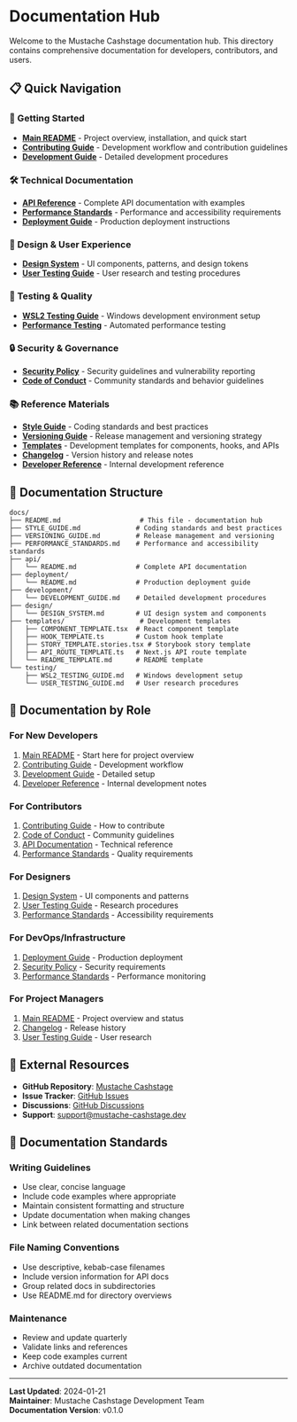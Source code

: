 # Documentation Hub

Welcome to the Mustache Cashstage documentation hub. This directory contains comprehensive documentation for developers, contributors, and users.

## 📋 Quick Navigation

### 🚀 Getting Started
- **[Main README](../README.md)** - Project overview, installation, and quick start
- **[Contributing Guide](CONTRIBUTING.md)** - Development workflow and contribution guidelines
- **[Development Guide](development/DEVELOPMENT_GUIDE.md)** - Detailed development procedures

### 🛠️ Technical Documentation
- **[API Reference](api/README.md)** - Complete API documentation with examples
- **[Performance Standards](PERFORMANCE_STANDARDS.md)** - Performance and accessibility requirements
- **[Deployment Guide](deployment/README.md)** - Production deployment instructions

### 🎨 Design & User Experience
- **[Design System](design/DESIGN_SYSTEM.md)** - UI components, patterns, and design tokens
- **[User Testing Guide](testing/USER_TESTING_GUIDE.md)** - User research and testing procedures

### 🧪 Testing & Quality
- **[WSL2 Testing Guide](testing/WSL2_TESTING_GUIDE.md)** - Windows development environment setup
- **[Performance Testing](PERFORMANCE_STANDARDS.md#testing-procedures)** - Automated performance testing

### 🔒 Security & Governance
- **[Security Policy](SECURITY.md)** - Security guidelines and vulnerability reporting
- **[Code of Conduct](CODE_OF_CONDUCT.md)** - Community standards and behavior guidelines

### 📚 Reference Materials
- **[Style Guide](STYLE_GUIDE.md)** - Coding standards and best practices
- **[Versioning Guide](VERSIONING_GUIDE.md)** - Release management and versioning strategy
- **[Templates](templates/)** - Development templates for components, hooks, and APIs
- **[Changelog](CHANGELOG.md)** - Version history and release notes
- **[Developer Reference](CLAUDE.md)** - Internal development reference

## 📁 Documentation Structure

```
docs/
├── README.md                    # This file - documentation hub
├── STYLE_GUIDE.md              # Coding standards and best practices
├── VERSIONING_GUIDE.md         # Release management and versioning
├── PERFORMANCE_STANDARDS.md    # Performance and accessibility standards
├── api/
│   └── README.md               # Complete API documentation
├── deployment/
│   └── README.md               # Production deployment guide
├── development/
│   └── DEVELOPMENT_GUIDE.md    # Detailed development procedures
├── design/
│   └── DESIGN_SYSTEM.md        # UI design system and components
├── templates/                   # Development templates
│   ├── COMPONENT_TEMPLATE.tsx  # React component template
│   ├── HOOK_TEMPLATE.ts        # Custom hook template
│   ├── STORY_TEMPLATE.stories.tsx # Storybook story template
│   ├── API_ROUTE_TEMPLATE.ts   # Next.js API route template
│   └── README_TEMPLATE.md      # README template
└── testing/
    ├── WSL2_TESTING_GUIDE.md   # Windows development setup
    └── USER_TESTING_GUIDE.md   # User research procedures
```

## 🎯 Documentation by Role

### For New Developers
1. [Main README](../README.md) - Start here for project overview
2. [Contributing Guide](CONTRIBUTING.md) - Development workflow
3. [Development Guide](development/DEVELOPMENT_GUIDE.md) - Detailed setup
4. [Developer Reference](CLAUDE.md) - Internal development notes

### For Contributors
1. [Contributing Guide](CONTRIBUTING.md) - How to contribute
2. [Code of Conduct](CODE_OF_CONDUCT.md) - Community guidelines
3. [API Documentation](api/README.md) - Technical reference
4. [Performance Standards](PERFORMANCE_STANDARDS.md) - Quality requirements

### For Designers
1. [Design System](design/DESIGN_SYSTEM.md) - UI components and patterns
2. [User Testing Guide](testing/USER_TESTING_GUIDE.md) - Research procedures
3. [Performance Standards](PERFORMANCE_STANDARDS.md) - Accessibility requirements

### For DevOps/Infrastructure
1. [Deployment Guide](deployment/README.md) - Production deployment
2. [Security Policy](SECURITY.md) - Security requirements
3. [Performance Standards](PERFORMANCE_STANDARDS.md) - Performance monitoring

### For Project Managers
1. [Main README](../README.md) - Project overview and status
2. [Changelog](CHANGELOG.md) - Release history
3. [User Testing Guide](testing/USER_TESTING_GUIDE.md) - User research

## 🔗 External Resources

- **GitHub Repository**: [Mustache Cashstage](https://github.com/your-org/dashboard-app)
- **Issue Tracker**: [GitHub Issues](https://github.com/your-org/dashboard-app/issues)
- **Discussions**: [GitHub Discussions](https://github.com/your-org/dashboard-app/discussions)
- **Support**: support@mustache-cashstage.dev

## 📝 Documentation Standards

### Writing Guidelines
- Use clear, concise language
- Include code examples where appropriate
- Maintain consistent formatting and structure
- Update documentation when making changes
- Link between related documentation sections

### File Naming Conventions
- Use descriptive, kebab-case filenames
- Include version information for API docs
- Group related docs in subdirectories
- Use README.md for directory overviews

### Maintenance
- Review and update quarterly
- Validate links and references
- Keep code examples current
- Archive outdated documentation

---

**Last Updated**: 2024-01-21  
**Maintainer**: Mustache Cashstage Development Team  
**Documentation Version**: v0.1.0